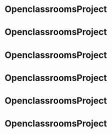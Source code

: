 # OpenclassroomsProject
# OpenclassroomsProject
# OpenclassroomsProject
# OpenclassroomsProject
# OpenclassroomsProject
# OpenclassroomsProject
